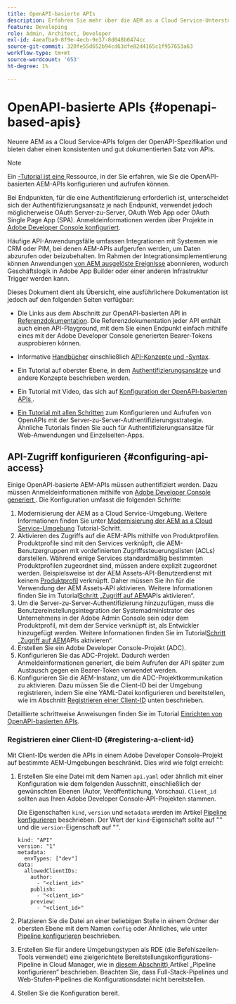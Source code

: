 ```yaml
---
title: OpenAPI-basierte APIs
description: Erfahren Sie mehr über die AEM as a Cloud Service-Unterstützung für OpenAPI-basierte APIs
feature: Developing
role: Admin, Architect, Developer
exl-id: 4aeafba9-8f9e-4ecb-9e37-8d048b0474cc
source-git-commit: 320fe55d652b94cd63dfe82d4165c1f957653a63
workflow-type: tm+mt
source-wordcount: '653'
ht-degree: 1%

---
```


# OpenAPI-basierte APIs {#openapi-based-apis}

Neuere AEM as a Cloud Service-APIs folgen der OpenAPI-Spezifikation und bieten daher einen konsistenten und gut dokumentierten Satz von APIs.

>[!NOTE]
>
> Ein [-Tutorial ist eine ](https://experienceleague.adobe.com/de/docs/experience-manager-learn/cloud-service/aem-apis/openapis/invoke-api-using-oauth-s2s) Ressource, in der Sie erfahren, wie Sie die OpenAPI-basierten AEM-APIs konfigurieren und aufrufen können.

Bei Endpunkten, für die eine Authentifizierung erforderlich ist, unterscheidet sich der Authentifizierungsansatz je nach Endpunkt, verwendet jedoch möglicherweise OAuth Server-zu-Server, OAuth Web App oder OAuth Single Page App (SPA). Anmeldeinformationen werden über Projekte in [Adobe Developer Console konfiguriert](https://developer.adobe.com/developer-console/).

Häufige API-Anwendungsfälle umfassen Integrationen mit Systemen wie CRM oder PIM, bei denen AEM-APIs aufgerufen werden, um Daten abzurufen oder beizubehalten. Im Rahmen der Integrationsimplementierung können Anwendungen [von AEM ausgelöste Ereignisse](https://experienceleague.adobe.com/de/docs/experience-manager-learn/cloud-service/aem-eventing/overview) abonnieren, wodurch Geschäftslogik in Adobe App Builder oder einer anderen Infrastruktur Trigger werden kann.

Dieses Dokument dient als Übersicht, eine ausführlichere Dokumentation ist jedoch auf den folgenden Seiten verfügbar:

* Die Links aus dem Abschnitt zur OpenAPI-basierten API in [Referenzdokumentation](https://developer.adobe.com/experience-cloud/experience-manager-apis/). Die Referenzdokumentation jeder API enthält auch einen API-Playground, mit dem Sie einen Endpunkt einfach mithilfe eines mit der Adobe Developer Console generierten Bearer-Tokens ausprobieren können.

* Informative [Handbücher](https://developer.adobe.com/experience-cloud/experience-manager-apis/guides/) einschließlich [API-Konzepte und -Syntax](https://developer.adobe.com/experience-cloud/experience-manager-apis/guides/how-to/).

* Ein Tutorial auf oberster Ebene, in dem [Authentifizierungsansätze](https://experienceleague.adobe.com/de/docs/experience-manager-learn/cloud-service/aem-apis/openapis/overview#authentication-support) und andere Konzepte beschrieben werden.

* Ein Tutorial mit Video, das sich auf [ Konfiguration der OpenAPI-basierten APIs ](https://experienceleague.adobe.com/de/docs/experience-manager-learn/cloud-service/aem-apis/openapis/setup).

* [Ein Tutorial mit allen Schritten](https://experienceleague.adobe.com/de/docs/experience-manager-learn/cloud-service/aem-apis/openapis/invoke-api-using-oauth-s2s) zum Konfigurieren und Aufrufen von OpenAPIs mit der Server-zu-Server-Authentifizierungsstrategie. Ähnliche Tutorials finden Sie auch für Authentifizierungsansätze für Web-Anwendungen und Einzelseiten-Apps.

## API-Zugriff konfigurieren {#configuring-api-access}

Einige OpenAPI-basierte AEM-APIs müssen authentifiziert werden. Dazu müssen Anmeldeinformationen mithilfe von [Adobe Developer Console generiert ](https://developer.adobe.com/developer-console/). Die Konfiguration umfasst die folgenden Schritte:

1. Modernisierung der AEM as a Cloud Service-Umgebung. Weitere Informationen finden Sie unter [Modernisierung der AEM as a Cloud Service-Umgebung](https://experienceleague.adobe.com/de/docs/experience-manager-learn/cloud-service/aem-apis/openapis/setup?#modernization-of-aem-as-a-cloud-service-environment) Tutorial-Schritt.
1. Aktivieren des Zugriffs auf die AEM-APIs mithilfe von Produktprofilen. Produktprofile sind mit den Services verknüpft, die AEM-Benutzergruppen mit vordefinierten Zugriffssteuerungslisten (ACLs) darstellen. Während einige Services standardmäßig bestimmten Produktprofilen zugeordnet sind, müssen andere explizit zugeordnet werden. Beispielsweise ist der AEM Assets-API-Benutzerdienst mit keinem [Produktprofil](/help/onboarding/aem-cs-team-product-profiles.md#aem-product-profiles) verknüpft. Daher müssen Sie ihn für die Verwendung der AEM Assets-API aktivieren. Weitere Informationen finden Sie im Tutorial[Schritt „Zugriff auf AEM](https://experienceleague.adobe.com/de/docs/experience-manager-learn/cloud-service/aem-apis/openapis/setup#enable-aem-apis-access)APIs aktivieren“.
1. Um die Server-zu-Server-Authentifizierung hinzuzufügen, muss die Benutzereinstellungsintegration der Systemadministrator des Unternehmens in der Adobe Admin Console sein oder dem Produktprofil, mit dem der Service verknüpft ist, als Entwickler hinzugefügt werden. Weitere Informationen finden Sie im Tutorial[Schritt „Zugriff auf AEM](https://experienceleague.adobe.com/de/docs/experience-manager-learn/cloud-service/aem-apis/openapis/setup#enable-aem-apis-access)APIs aktivieren“.
1. Erstellen Sie ein Adobe Developer Console-Projekt (ADC).
1. Konfigurieren Sie das ADC-Projekt. Dadurch werden Anmeldeinformationen generiert, die beim Aufrufen der API später zum Austausch gegen ein Bearer-Token verwendet werden.
1. Konfigurieren Sie die AEM-Instanz, um die ADC-Projektkommunikation zu aktivieren. Dazu müssen Sie die Client-ID bei der Umgebung registrieren, indem Sie eine YAML-Datei konfigurieren und bereitstellen, wie im Abschnitt [Registrieren einer Client-ID](#registering-a-client-id) unten beschrieben.

Detaillierte schrittweise Anweisungen finden Sie im Tutorial [Einrichten von OpenAPI-basierten APIs](https://experienceleague.adobe.com/de/docs/experience-manager-learn/cloud-service/aem-apis/openapis/setup).

### Registrieren einer Client-ID {#registering-a-client-id}

Mit Client-IDs werden die APIs in einem Adobe Developer Console-Projekt auf bestimmte AEM-Umgebungen beschränkt. Dies wird wie folgt erreicht:

1. Erstellen Sie eine Datei mit dem Namen `api.yaml` oder ähnlich mit einer Konfiguration wie dem folgenden Ausschnitt, einschließlich der gewünschten Ebenen (Autor, Veröffentlichung, Vorschau). `Client_id` sollten aus Ihren Adobe Developer Console-API-Projekten stammen.

   Die Eigenschaften `kind`, `version` und `metadata` werden im Artikel [Pipeline konfigurieren](/help/operations/config-pipeline.md#common-syntax) beschrieben. Der Wert der `kind`-Eigenschaft sollte auf &quot;*&quot;* und die `version`-Eigenschaft auf &quot;*&quot;*.

   ```
   kind: "API"
   version: "1"
   metadata:
     envTypes: ["dev"]
   data:
     allowedClientIDs:
       author:
         - "<client_id>"
       publish:
         - "<client_id>"
       preview:
         - "<client_id>"
   ```

1. Platzieren Sie die Datei an einer beliebigen Stelle in einem Ordner der obersten Ebene mit dem Namen `config` oder Ähnliches, wie unter [Pipeline konfigurieren](/help/operations/config-pipeline.md#folder-structure) beschrieben.
1. Erstellen Sie für andere Umgebungstypen als RDE (die Befehlszeilen-Tools verwendet) eine zielgerichtete Bereitstellungskonfigurations-Pipeline in Cloud Manager, wie in [diesem Abschnitt) ](/help/operations/config-pipeline.md#creating-and-managing) Artikel „Pipeline konfigurieren“ beschrieben. Beachten Sie, dass Full-Stack-Pipelines und Web-Stufen-Pipelines die Konfigurationsdatei nicht bereitstellen.
1. Stellen Sie die Konfiguration bereit.
